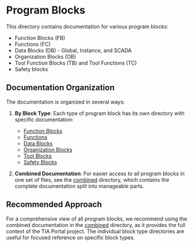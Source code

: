 # Program Blocks

This directory contains documentation for various program blocks:

- Function Blocks (FB)
- Functions (FC)
- Data Blocks (DB) - Global, Instance, and SCADA
- Organization Blocks (OB)
- Tool Function Blocks (TB) and Tool Functions (TC)
- Safety blocks

## Documentation Organization

The documentation is organized in several ways:

1. **By Block Type**: Each type of program block has its own directory with specific documentation:
   - [Function Blocks](./function-blocks/)
   - [Functions](./functions/)
   - [Data Blocks](./data-blocks/)
   - [Organization Blocks](./organization-blocks/)
   - [Tool Blocks](./tool-blocks/)
   - [Safety Blocks](./safety/)

2. **Combined Documentation**: For easier access to all program blocks in one set of files, see the [combined](./combined/) directory, which contains the complete documentation split into manageable parts.

## Recommended Approach

For a comprehensive view of all program blocks, we recommend using the combined documentation in the [combined](./combined/) directory, as it provides the full context of the TIA Portal project. The individual block type directories are useful for focused reference on specific block types.